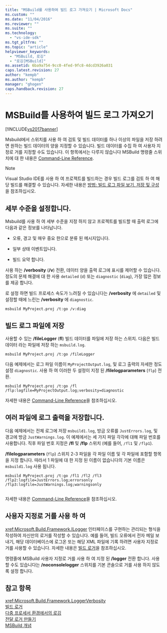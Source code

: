 ```yaml
---
title: "MSBuild를 사용하여 빌드 로그 가져오기 | Microsoft Docs"
ms.custom: ""
ms.date: "11/04/2016"
ms.reviewer: ""
ms.suite: ""
ms.technology: 
  - "vs-ide-sdk"
ms.tgt_pltfrm: ""
ms.topic: "article"
helpviewer_keywords: 
  - "MSBuild, 로깅"
  - "로깅[MSBuild]"
ms.assetid: 6ba9a754-9cc0-4fed-9fc8-4dcd3926a031
caps.latest.revision: 27
author: "kempb"
ms.author: "kempb"
manager: "ghogen"
caps.handback.revision: 27
---
```

# MSBuild를 사용하여 빌드 로그 가져오기
[!INCLUDE[vs2017banner](../code-quality/includes/vs2017banner.md)]

Msbuild에서 스위치를 사용 하 여 검토 및 빌드 데이터를 하나 이상의 파일을 저장 하려면 원하는 빌드 데이터의 양을 지정할 수 있습니다.  빌드 데이터를 수집 하 여 사용자 지정로 거를 지정할 수도 있습니다.  이 항목에서는 다루지 않습니다 MSBuild 명령줄 스위치에 대 한 내용은 [Command\-Line Reference](../msbuild/msbuild-command-line-reference.md).  
  
> [!NOTE]
>  Visual Studio IDE를 사용 하 여 프로젝트를 빌드하는 경우 빌드 로그를 검토 하 여 해당 빌드를 해결할 수 있습니다.  자세한 내용은 [방법: 빌드 로그 파일 보기, 저장 및 구성](../ide/how-to-view-save-and-configure-build-log-files.md)을 참조하십시오.  
  
## 세부 수준을 설정합니다.  
 Msbuild를 사용 하 여 세부 수준을 지정 하지 않고 프로젝트를 빌드할 때 출력 로그에 다음과 같은 정보를 나타납니다.  
  
-   오류, 경고 및 매우 중요 한으로 분류 된 메시지입니다.  
  
-   일부 상태 이벤트입니다.  
  
-   빌드 요약 합니다.  
  
 사용 하는 **\/verbosity** \(**\/v**\) 전환, 데이터 양을 출력 로그에 표시를 제어할 수 있습니다.  정도의 문제 해결에 대 한 사용 `detailed` \(`d`\) 또는 `diagnostic` \(`diag`\), 가장 많은 정보를 제공 합니다.  
  
 로 설정 하면 빌드 프로세스 속도가 느려질 수 있습니다는 **\/verbosity** 에 `detailed` 및 설정할 때에 느린는 **\/verbosity** 에 `diagnostic`.  
  
```  
msbuild MyProject.proj /t:go /v:diag  
```  
  
## 빌드 로그 파일에 저장  
 사용할 수 있는 **\/fileLogger** \(**fl**\) 빌드 데이터를 파일에 저장 하는 스위치.  다음은 빌드 데이터 라는 파일에 저장 하는 `msbuild.log`.  
  
```  
msbuild MyProject.proj /t:go /fileLogger  
```  
  
 다음 예제에서는 로그 파일 이름이 `MyProjectOutput.log`, 및 로그 출력의 자세한 정도 설정 `diagnostic`.  사용 하 여 이러한 두 설정이 지정 된 **\/filelogparameters** \(`flp`\) 전환.  
  
```  
msbuild MyProject.proj /t:go /fl /flp:logfile=MyProjectOutput.log;verbosity=diagnostic  
```  
  
 자세한 내용은 [Command\-Line Reference](../msbuild/msbuild-command-line-reference.md)을 참조하십시오.  
  
## 여러 파일에 로그 출력을 저장합니다.  
 다음 예제에서는 전체 로그에 저장 `msbuild1.log`, 방금 오류를 `JustErrors.log`, 및 경고에 방금 `JustWarnings.log`.  이 예제에서는 세 가지 파일 각각에 대해 파일 번호를 사용합니다.  직후 파일 번호 지정은 **\/fl** 및 **\/flp** 스위치 \(예를 들어, `/fl1` 및 `/flp1`\).  
  
 **\/filelogparameters** \(`flp`\) 스위치 2\-3 파일을 각 파일 이름 및 각 파일에 포함할 항목을 지정 합니다.  따라서 1 파일에 대 한 지정 된 이름이 없습니다의 기본 이름은 `msbuild1.log` 사용 됩니다.  
  
```  
msbuild MyProject.proj /t:go /fl1 /fl2 /fl3 /flp2:logfile=JustErrors.log;errorsonly /flp3:logfile=JustWarnings.log;warningsonly  
  
```  
  
 자세한 내용은 [Command\-Line Reference](../msbuild/msbuild-command-line-reference.md)을 참조하십시오.  
  
## 사용자 지정로 거를 사용 하 여  
 <xref:Microsoft.Build.Framework.ILogger> 인터페이스를 구현하는 관리되는 형식을 작성하여 자신만의 로거를 작성할 수 있습니다.  예를 들어, 빌드 오류에서 전자 메일 보내기, 해당 데이터베이스에 로그온 또는 해당 XML 파일에 기록 하려면 사용자 지정로 거를 사용할 수 있습니다.  자세한 내용은 [빌드 로거](../msbuild/build-loggers.md)을 참조하십시오.  
  
 명령줄에 MSBuild 사용자 지정로 거를 사용 하 여 지정 된 **\/logger** 전환 합니다.  사용할 수도 있습니다는 **\/noconsolelogger** 스위치를 기본 콘솔으로 거를 사용 하지 않도록 설정 합니다.  
  
## 참고 항목  
 <xref:Microsoft.Build.Framework.LoggerVerbosity>   
 [빌드 로거](../msbuild/build-loggers.md)   
 [다중 프로세서 환경에서의 로깅](../msbuild/logging-in-a-multi-processor-environment.md)   
 [전달 로거 만들기](../msbuild/creating-forwarding-loggers.md)   
 [MSBuild 개념](../msbuild/msbuild-concepts.md)